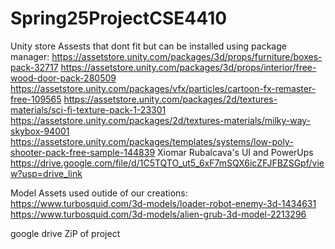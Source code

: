 # Spring25ProjectCSE4410

Unity store Assests that dont fit but can be installed using package manager:
https://assetstore.unity.com/packages/3d/props/furniture/boxes-pack-32717
https://assetstore.unity.com/packages/3d/props/interior/free-wood-door-pack-280509
https://assetstore.unity.com/packages/vfx/particles/cartoon-fx-remaster-free-109565
https://assetstore.unity.com/packages/2d/textures-materials/sci-fi-texture-pack-1-23301
https://assetstore.unity.com/packages/2d/textures-materials/milky-way-skybox-94001
https://assetstore.unity.com/packages/templates/systems/low-poly-shooter-pack-free-sample-144839
Xiomar Rubalcava's UI and PowerUps
https://drive.google.com/file/d/1C5TQTO_ut5_6xF7mSQX6icZFJFBZSGpf/view?usp=drive_link

Model Assets used outide of our creations:
https://www.turbosquid.com/3d-models/loader-robot-enemy-3d-1434631
https://www.turbosquid.com/3d-models/alien-grub-3d-model-2213296

google drive ZiP of project

